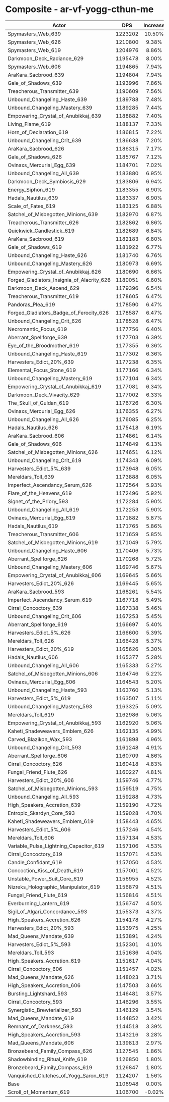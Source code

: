 # Composite - ar-vf-yogg-cthun-me
| Actor | DPS | Increase |
|---|:---:|:---:|
|Spymasters_Web_639|1223202|10.50%|
|Spymasters_Web_626|1210800|9.38%|
|Spymasters_Web_619|1204976|8.86%|
|Darkmoon_Deck_Radiance_629|1195478|8.00%|
|Spymasters_Web_606|1194865|7.94%|
|AraKara_Sacbrood_639|1194804|7.94%|
|Gale_of_Shadows_639|1193996|7.86%|
|Treacherous_Transmitter_639|1190609|7.56%|
|Unbound_Changeling_Haste_639|1189788|7.48%|
|Unbound_Changeling_Mastery_639|1189285|7.44%|
|Empowering_Crystal_of_Anubikkaj_639|1188882|7.40%|
|Living_Flame_619|1188137|7.33%|
|Horn_of_Declaration_619|1186815|7.22%|
|Unbound_Changeling_Crit_639|1186638|7.20%|
|AraKara_Sacbrood_626|1186315|7.17%|
|Gale_of_Shadows_626|1185767|7.12%|
|Ovinaxs_Mercurial_Egg_639|1184701|7.02%|
|Unbound_Changeling_All_639|1183880|6.95%|
|Darkmoon_Deck_Symbiosis_629|1183806|6.94%|
|Energy_Siphon_619|1183355|6.90%|
|Hadals_Nautilus_639|1183337|6.90%|
|Scale_of_Fates_619|1183125|6.88%|
|Satchel_of_Misbegotten_Minions_639|1182970|6.87%|
|Treacherous_Transmitter_626|1182862|6.86%|
|Quickwick_Candlestick_619|1182689|6.84%|
|AraKara_Sacbrood_619|1182183|6.80%|
|Gale_of_Shadows_619|1181922|6.77%|
|Unbound_Changeling_Haste_626|1181740|6.76%|
|Unbound_Changeling_Mastery_626|1180973|6.69%|
|Empowering_Crystal_of_Anubikkaj_626|1180690|6.66%|
|Forged_Gladiators_Insignia_of_Alacrity_626|1180051|6.60%|
|Darkmoon_Deck_Ascend_629|1179396|6.54%|
|Treacherous_Transmitter_619|1178605|6.47%|
|Pandoras_Plea_619|1178590|6.47%|
|Forged_Gladiators_Badge_of_Ferocity_626|1178587|6.47%|
|Unbound_Changeling_Crit_626|1178528|6.47%|
|Necromantic_Focus_619|1177756|6.40%|
|Aberrant_Spellforge_639|1177703|6.39%|
|Eye_of_the_Broodmother_619|1177355|6.36%|
|Unbound_Changeling_Haste_619|1177302|6.36%|
|Harvesters_Edict_20%_639|1177238|6.35%|
|Elemental_Focus_Stone_619|1177166|6.34%|
|Unbound_Changeling_Mastery_619|1177104|6.34%|
|Empowering_Crystal_of_Anubikkaj_619|1177081|6.34%|
|Darkmoon_Deck_Vivacity_629|1177002|6.33%|
|The_Skull_of_Guldan_619|1176726|6.30%|
|Ovinaxs_Mercurial_Egg_626|1176355|6.27%|
|Unbound_Changeling_All_626|1176085|6.25%|
|Hadals_Nautilus_626|1175418|6.19%|
|AraKara_Sacbrood_606|1174861|6.14%|
|Gale_of_Shadows_606|1174849|6.13%|
|Satchel_of_Misbegotten_Minions_626|1174651|6.12%|
|Unbound_Changeling_Crit_619|1174343|6.09%|
|Harvesters_Edict_5%_639|1173948|6.05%|
|Mereldars_Toll_639|1173888|6.05%|
|Imperfect_Ascendancy_Serum_626|1172564|5.93%|
|Flare_of_the_Heavens_619|1172496|5.92%|
|Signet_of_the_Priory_593|1172284|5.90%|
|Unbound_Changeling_All_619|1172253|5.90%|
|Ovinaxs_Mercurial_Egg_619|1171882|5.87%|
|Hadals_Nautilus_619|1171765|5.86%|
|Treacherous_Transmitter_606|1171659|5.85%|
|Satchel_of_Misbegotten_Minions_619|1171049|5.79%|
|Unbound_Changeling_Haste_606|1170406|5.73%|
|Aberrant_Spellforge_626|1170268|5.72%|
|Unbound_Changeling_Mastery_606|1169746|5.67%|
|Empowering_Crystal_of_Anubikkaj_606|1169645|5.66%|
|Harvesters_Edict_20%_626|1169445|5.65%|
|AraKara_Sacbrood_593|1168261|5.54%|
|Imperfect_Ascendancy_Serum_619|1167718|5.49%|
|Cirral_Concoctory_639|1167338|5.46%|
|Unbound_Changeling_Crit_606|1167253|5.45%|
|Aberrant_Spellforge_619|1166697|5.40%|
|Harvesters_Edict_5%_626|1166600|5.39%|
|Mereldars_Toll_626|1166428|5.37%|
|Harvesters_Edict_20%_619|1165626|5.30%|
|Hadals_Nautilus_606|1165377|5.28%|
|Unbound_Changeling_All_606|1165333|5.27%|
|Satchel_of_Misbegotten_Minions_606|1164746|5.22%|
|Ovinaxs_Mercurial_Egg_606|1164543|5.20%|
|Unbound_Changeling_Haste_593|1163760|5.13%|
|Harvesters_Edict_5%_619|1163507|5.11%|
|Unbound_Changeling_Mastery_593|1163325|5.09%|
|Mereldars_Toll_619|1162986|5.06%|
|Empowering_Crystal_of_Anubikkaj_593|1162920|5.06%|
|Kaheti_Shadeweavers_Emblem_626|1162135|4.99%|
|Carved_Blazikon_Wax_593|1161898|4.96%|
|Unbound_Changeling_Crit_593|1161248|4.91%|
|Aberrant_Spellforge_606|1160709|4.86%|
|Cirral_Concoctory_626|1160418|4.83%|
|Fungal_Friend_Flute_626|1160227|4.81%|
|Harvesters_Edict_20%_606|1159746|4.77%|
|Satchel_of_Misbegotten_Minions_593|1159519|4.75%|
|Unbound_Changeling_All_593|1159288|4.73%|
|High_Speakers_Accretion_639|1159190|4.72%|
|Entropic_Skardyn_Core_593|1159028|4.70%|
|Kaheti_Shadeweavers_Emblem_619|1158443|4.65%|
|Harvesters_Edict_5%_606|1157246|4.54%|
|Mereldars_Toll_606|1157134|4.53%|
|Variable_Pulse_Lightning_Capacitor_619|1157106|4.53%|
|Cirral_Concoctory_619|1157071|4.53%|
|Candle_Confidant_619|1157050|4.53%|
|Concoction_Kiss_of_Death_619|1157001|4.52%|
|Unstable_Power_Suit_Core_619|1156955|4.52%|
|Nizreks_Holographic_Manipulator_619|1156879|4.51%|
|Fungal_Friend_Flute_619|1156816|4.51%|
|Everburning_Lantern_619|1156747|4.50%|
|Sigil_of_Algari_Concordance_593|1155373|4.37%|
|High_Speakers_Accretion_626|1154178|4.27%|
|Harvesters_Edict_20%_593|1153975|4.25%|
|Mad_Queens_Mandate_639|1153891|4.24%|
|Harvesters_Edict_5%_593|1152301|4.10%|
|Mereldars_Toll_593|1151636|4.04%|
|High_Speakers_Accretion_619|1151617|4.04%|
|Cirral_Concoctory_606|1151457|4.02%|
|Mad_Queens_Mandate_626|1148023|3.71%|
|High_Speakers_Accretion_606|1147503|3.66%|
|Bursting_Lightshard_593|1146481|3.57%|
|Cirral_Concoctory_593|1146296|3.55%|
|Synergistic_Brewterializer_593|1146129|3.54%|
|Mad_Queens_Mandate_619|1144852|3.42%|
|Remnant_of_Darkness_593|1144518|3.39%|
|High_Speakers_Accretion_593|1143216|3.28%|
|Mad_Queens_Mandate_606|1139813|2.97%|
|Bronzebeard_Family_Compass_626|1127545|1.86%|
|Shadowbinding_Ritual_Knife_619|1126850|1.80%|
|Bronzebeard_Family_Compass_619|1126847|1.80%|
|Vanquished_Clutches_of_Yogg_Saron_619|1124207|1.56%|
|Base|1106948|0.00%|
|Scroll_of_Momentum_619|1106700|-0.02%|
